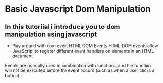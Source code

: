 # Basic Javascript Dom Manipulation

## In this tutoriial i introduce you to dom manipulation using javascript


- Play around with dom event
HTML DOM Events
HTML DOM events allow JavaScript to register different event handlers on elements in an HTML document.

Events are normally used in combination with functions, and the function will not be executed before the event occurs (such as when a user clicks a button).
